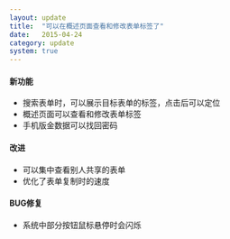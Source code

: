```yaml
---
layout: update
title:  "可以在概述页面查看和修改表单标签了"
date:   2015-04-24
category: update
system: true
---
```


#### 新功能
* 搜索表单时，可以展示目标表单的标签，点击后可以定位
* 概述页面可以查看和修改表单标签
* 手机版金数据可以找回密码

#### 改进
* 可以集中查看别人共享的表单
* 优化了表单复制时的速度

#### BUG修复
* 系统中部分按钮鼠标悬停时会闪烁
